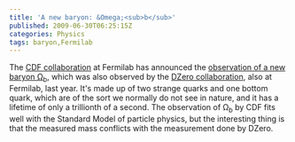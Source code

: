```yaml
---
title: 'A new baryon: &Omega;<sub>b</sub>'
published: 2009-06-30T06:25:15Z
categories: Physics
tags: baryon,Fermilab
---
```


The <a href="http://www-cdf.fnal.gov/">CDF collaboration</a> at Fermilab has announced the <a href="http://www.sciencedaily.com/releases/2009/06/090629165108.htm">observation of a new baryon &Omega;<sub>b</sub></a>, which was also observed by the <a href="http://www-d0.fnal.gov/">DZero collaboration</a>, also at Fermilab, last year.  It's made up of two strange quarks and one bottom quark, which are of the sort we normally do not see in nature, and it has a lifetime of only a trillionth of a second.  The observation of &Omega;<sub>b</sub> by CDF fits well with the Standard Model of particle physics, but the interesting thing is that the measured mass conflicts with the measurement done by DZero.

